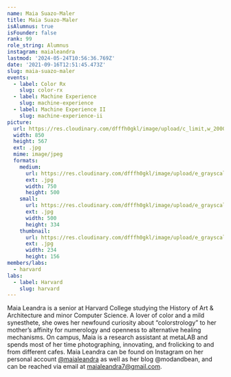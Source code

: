 ```yaml
---
name: Maia Suazo-Maler
title: Maia Suazo-Maler
isAlumnus: true
isFounder: false
rank: 99
role_string: Alumnus
instagram: maialeandra
lastmod: '2024-05-24T10:56:36.769Z'
date: '2021-09-16T12:51:45.473Z'
slug: maia-suazo-maler
events:
  - label: Color Rx
    slug: color-rx
  - label: Machine Experience
    slug: machine-experience
  - label: Machine Experience II
    slug: machine-experience-ii
picture:
  url: https://res.cloudinary.com/dfffh0gkl/image/upload/c_limit,w_2000,h_2000/e_grayscale/v1629122129/maia_0bf4d55c3b.jpg
  width: 850
  height: 567
  ext: .jpg
  mime: image/jpeg
  formats:
    medium:
      url: https://res.cloudinary.com/dfffh0gkl/image/upload/e_grayscale/v1629122130/medium_maia_0bf4d55c3b.jpg
      ext: .jpg
      width: 750
      height: 500
    small:
      url: https://res.cloudinary.com/dfffh0gkl/image/upload/e_grayscale/v1629122130/small_maia_0bf4d55c3b.jpg
      ext: .jpg
      width: 500
      height: 334
    thumbnail:
      url: https://res.cloudinary.com/dfffh0gkl/image/upload/e_grayscale/v1629122130/thumbnail_maia_0bf4d55c3b.jpg
      ext: .jpg
      width: 234
      height: 156
members/labs:
  - harvard
labs:
  - label: Harvard
    slug: harvard
---
```

Maia Leandra is a senior at Harvard College studying the History of Art & Architecture and minor Computer Science. A lover of color and a mild synesthete, she owes her newfound curiosity about “colorstrology” to her mother’s affinity for numerology and openness to alternative healing mechanisms. On campus, Maia is a research assistant at metaLAB and spends most of her time photographing, innovating, and frolicking to and from different cafes. Maia Leandra can be found on Instagram on her personal account [@maialeandra](https://www.instagram.com/maialeandra/) as well as her blog @modandbean, and can be reached via email at [maialeandra7@gmail.com](mailto:maialeandra7@gmail.com).